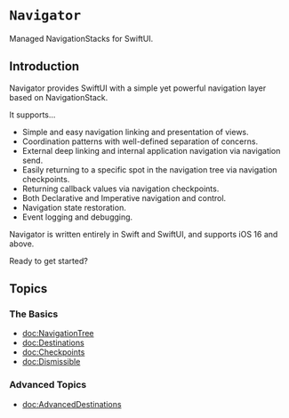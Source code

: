 # ``Navigator``

Managed NavigationStacks for SwiftUI.

## Introduction

Navigator provides SwiftUI with a simple yet powerful navigation layer based on NavigationStack. 

It supports...

* Simple and easy navigation linking and presentation of views.
* Coordination patterns with well-defined separation of concerns. 
* External deep linking and internal application navigation via navigation send.
* Easily returning to a specific spot in the navigation tree via navigation checkpoints.
* Returning callback values via navigation checkpoints.
* Both Declarative and Imperative navigation and control.
* Navigation state restoration.
* Event logging and debugging.

Navigator is written entirely in Swift and SwiftUI, and supports iOS 16 and above.

Ready to get started?

## Topics

### The Basics

- <doc:NavigationTree>
- <doc:Destinations>
- <doc:Checkpoints>
- <doc:Dismissible>

### Advanced Topics

- <doc:AdvancedDestinations>
